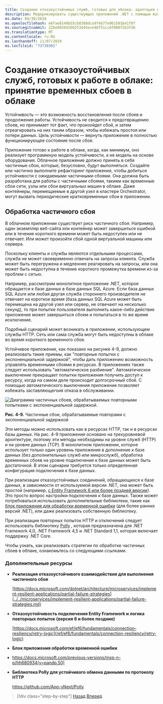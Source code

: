 ```yaml
---
title: Создание отказоустойчивых служб, готовых для облака. адаптация к временным сбоям в облаке
description: Модернизировать существующих приложений .NET с помощью Azure Cloud and Windows Containers | Создание отказоустойчивых служб, готовых для облака. адаптация к временным сбоям в облаке
ms.date: 04/30/2018
ms.openlocfilehash: e6fae8140b55cb0308dca9f4b77e961501b41f8f
ms.sourcegitcommit: 22be09204266253d45ece46f51cc6f080f2b3fd6
ms.translationtype: MT
ms.contentlocale: ru-RU
ms.lasthandoff: 11/07/2019
ms.locfileid: "73739391"
---
```

# <a name="build-resilient-services-ready-for-the-cloud-embrace-transient-failures-in-the-cloud"></a>Создание отказоустойчивых служб, готовых к работе в облаке: принятие временных сбоев в облаке

Устойчивость — это возможность восстановления после сбоев и продолжение работы. Устойчивость не сводится к предотвращению сбоев, но принимает тот факт, что произойдет сбой, и затем отреагировать на них таким образом, чтобы избежать простоя или потери данных. Цель устойчивости — вернуть приложение в полностью функционирующее состояние после сбоя.

Приложение готово к работе в облаке, когда, как минимум, оно реализует программную модель устойчивости, а не модель на основе оборудования. Облачное приложение должно принять в себя частичные сбои, которые, безусловно, будут выполняться. Создайте или частично выполните рефакторинг приложения, чтобы добиться устойчивости с ожидаемыми частичными сбоями. Она должна быть разработана для работы с частичными сбоями, такими как временные сбои сети, узлы или сбои виртуальных машин в облаке. Даже контейнеры, перемещаемые в другой узел в кластере Orchestrator, могут вызвать периодические кратковременные сбои в приложении.

## <a name="handling-partial-failure"></a>Обработка частичного сбоя

В облачном приложении существует риск частичного сбоя. Например, один экземпляр веб-сайта или контейнер может завершиться ошибкой или в течение короткого времени может быть недоступен или не отвечает. Или может произойти сбой одной виртуальной машины или сервера.

Поскольку клиенты и службы являются отдельными процессами, служба не может своевременно отвечать на запросы клиента. Служба может быть перегружена и медленнее реагировать на запросы, или она может быть недоступна в течение короткого промежутка времени из-за проблем с сетью.

Например, рассмотрим монолитное приложение .NET, которое обращается к базе данных в базе данных SQL Azure. Если база данных SQL Azure или любая другая служба стороннего производителя не отвечает на короткое время (база данных SQL Azure может быть перемещена на другой узел или сервер, не отвечают на несколько секунд), то при попытке пользователя выполнить какое-либо действие приложение может завершиться сбоем и попытаться в то же время исключение.

Подобный сценарий может возникать в приложении, использующем службы HTTP. Сеть или сама служба могут быть недоступны в облаке во время короткого временного сбоя.

Устойчивое приложение, как показано на рисунке 4-9, должно реализовать такие приемы, как "повторные попытки с экспоненциальной задержкой", чтобы дать приложению возможность управлять временными сбоями в ресурсах. В приложениях также следует использовать "автоматическое разбиение". Автоматическое выключение прекращает попытки приложения получить доступ к ресурсу, когда на самом деле происходит долгосрочный сбой. С помощью автоматического выключения приложение позволяет избежать заставляющегоия отказа в обслуживании.

![Диаграмма частичных сбоев, обрабатываемых повторными попытками с экспоненциальной задержкой.](./media/build-resilient-services-ready-for-the-cloud-embrace-transient-failures-in-the-cloud/retry-partial-failures.png)

**Рис. 4-9.** Частичные сбои, обрабатываемые повторами с экспоненциальной задержкой

Эти методы можно использовать как в ресурсах HTTP, так и в ресурсах базы данных. На рис. 4-9 приложение основано на трехуровневой архитектуре, поэтому эти методы необходимы на уровне служб (HTTP) и на уровне данных (TCP). В монолитном приложении, которое использует только один уровень приложения в дополнение к базе данных (без дополнительных служб или микрослужб), обработка временных сбоев на уровне подключения к базе данных может быть достаточной. В этом сценарии требуется только определенная конфигурация подключения к базе данных.

При реализации отказоустойчивых соединений, обращающихся к базе данных, в зависимости от используемой версии .NET, она может быть простой (например, [с Entity Framework 6 или более поздней версии](/ef/ef6/fundamentals/connection-resiliency/retry-logic)). Это просто вопрос настройки подключения к базе данных. Также может потребоваться использовать дополнительные библиотеки, такие как [блок приложения для обработки временной ошибки](https://docs.microsoft.com/previous-versions/msp-n-p/hh680934(v=pandp.50)) (для более ранних версий .NET), или даже реализовать собственную библиотеку.

При реализации повторных попыток HTTP и отключений следует использовать библиотеку [Polly](https://github.com/App-vNext/Polly) , которая предназначена для .NET Framework 4,0, .NET Framework 4,5 и .NET Standard 1,1, которая включает поддержку .NET Core.

Чтобы узнать, как реализовать стратегии по обработке частичных сбоев в облаке, ознакомьтесь со следующими ссылками.

### <a name="additional-resources"></a>Дополнительные ресурсы

- **Реализация отказоустойчивого взаимодействия для выполнения частичного сбоя**

    [https://docs.microsoft.com/dotnet/architecture/microservices/implement-resilient-applications/partial-failure-strategies](../../microservices/implement-resilient-applications/partial-failure-strategies.md)

- **Отказоустойчивость подключения Entity Framework и логика повторных попыток (версия 6 и более поздние)**

    [https://docs.microsoft.com/ef/ef6/fundamentals/connection-resiliency/retry-logic](/ef/ef6/fundamentals/connection-resiliency/retry-logic)

- **Блок приложения обработки временной ошибки**

- <https://docs.microsoft.com/previous-versions/msp-n-p/hh680934(v=pandp.50)>

- **Библиотека Polly для устойчивого обмена данными по протоколу HTTP**

    https://github.com/App-vNext/Polly

>[!div class="step-by-step"]
>[Назад](when-to-deploy-windows-containers-to-azure-container-service-kubernetes.md)
>[Вперед](modernize-your-apps-with-monitoring-and-telemetry.md)
